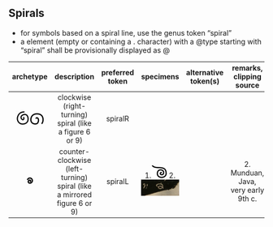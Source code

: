 ## Spirals
- for symbols based on a spiral line, use the genus token “spiral”
- a <g> element (empty or containing a . character) with a @type starting with “spiral” shall be provisionally displayed as @

|archetype|description|preferred token|specimens|alternative token(s)|remarks, clipping source|
|:-----:|:-----:|:-----:|:-----:|:-----:|:-----:|
|![Image](images/image20.jpg)![Image](images/image55.png)|clockwise (right-turning) spiral (like a figure 6 or 9)|spiralR||||
|![Image](images/image49.png)|counter-clockwise (left-turning) spiral (like a mirrored figure 6 or 9)|spiralL|1.![Image](images/image64.png) 2.![Image](images/image16.png)||2. Munduan, Java, very early 9th c.|
